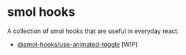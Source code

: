 # smol hooks

A collection of smol hooks that are useful in everyday react.

- [@smol-hooks/use-animated-toggle](./packages/use-animated-toggle) [WIP]
